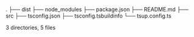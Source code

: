 .
├── dist
├── node_modules
├── package.json
├── README.md
├── src
├── tsconfig.json
├── tsconfig.tsbuildinfo
└── tsup.config.ts

3 directories, 5 files
